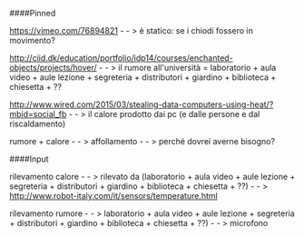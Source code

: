####Pinned

https://vimeo.com/76894821 - - > è statico: se i chiodi fossero in movimento?

http://ciid.dk/education/portfolio/idp14/courses/enchanted-objects/projects/hover/ - - > il rumore all'università = laboratorio + aula video + aule lezione + segreteria + distributori + giardino + biblioteca + chiesetta + ?? 

http://www.wired.com/2015/03/stealing-data-computers-using-heat/?mbid=social_fb - - > il calore prodotto dai pc (e dalle persone e dal riscaldamento)

rumore + calore - - > affollamento - - > perché dovrei averne bisogno?

####Input

rilevamento calore - - > rilevato da (laboratorio + aula video + aule lezione + segreteria + distributori + giardino + biblioteca + chiesetta + ??) - - > http://www.robot-italy.com/it/sensors/temperature.html

rilevamento rumore - - > laboratorio + aula video + aule lezione + segreteria + distributori + giardino + biblioteca + chiesetta + ??) - - > microfono
